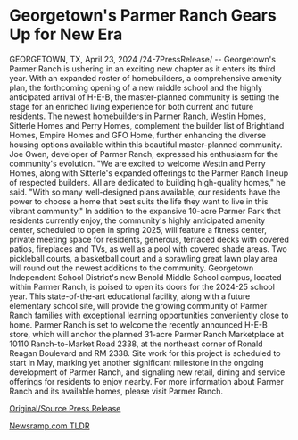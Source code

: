 # Georgetown's Parmer Ranch Gears Up for New Era

GEORGETOWN, TX, April 23, 2024 /24-7PressRelease/ -- Georgetown's Parmer Ranch is ushering in an exciting new chapter as it enters its third year. With an expanded roster of homebuilders, a comprehensive amenity plan, the forthcoming opening of a new middle school and the highly anticipated arrival of H-E-B, the master-planned community is setting the stage for an enriched living experience for both current and future residents.  The newest homebuilders in Parmer Ranch, Westin Homes, Sitterle Homes and Perry Homes, complement the builder list of Brightland Homes, Empire Homes and GFO Home, further enhancing the diverse housing options available within this beautiful master-planned community.  Joe Owen, developer of Parmer Ranch, expressed his enthusiasm for the community's evolution. "We are excited to welcome Westin and Perry Homes, along with Sitterle's expanded offerings to the Parmer Ranch lineup of respected builders. All are dedicated to building high-quality homes," he said. "With so many well-designed plans available, our residents have the power to choose a home that best suits the life they want to live in this vibrant community."   In addition to the expansive 10-acre Parmer Park that residents currently enjoy, the community's highly anticipated amenity center, scheduled to open in spring 2025, will feature a fitness center, private meeting space for residents, generous, terraced decks with covered patios, fireplaces and TVs, as well as a pool with covered shade areas. Two pickleball courts, a basketball court and a sprawling great lawn play area will round out the newest additions to the community.   Georgetown Independent School District's new Benold Middle School campus, located within Parmer Ranch, is poised to open its doors for the 2024-25 school year. This state-of-the-art educational facility, along with a future elementary school site, will provide the growing community of Parmer Ranch families with exceptional learning opportunities conveniently close to home.  Parmer Ranch is set to welcome the recently announced H-E-B store, which will anchor the planned 31-acre Parmer Ranch Marketplace at 10110 Ranch-to-Market Road 2338, at the northeast corner of Ronald Reagan Boulevard and RM 2338. Site work for this project is scheduled to start in May, marking yet another significant milestone in the ongoing development of Parmer Ranch, and signaling new retail, dining and service offerings for residents to enjoy nearby.  For more information about Parmer Ranch and its available homes, please visit Parmer Ranch. 

[Original/Source Press Release](https://www.24-7pressrelease.com/press-release/510231/georgetowns-parmer-ranch-gears-up-for-new-era) 

[Newsramp.com TLDR](https://newsramp.com/None) 